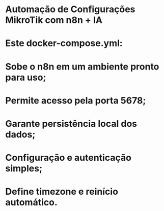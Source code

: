 # Automação de Configurações MikroTik com n8n + IA
# Este docker-compose.yml:
# Sobe o n8n em um ambiente pronto para uso;
# Permite acesso pela porta 5678;
# Garante persistência local dos dados;
# Configuração e autenticação simples;
# Define timezone e reinício automático.
